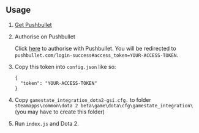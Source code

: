 ## Usage

1. [Get Pushbullet](https://www.pushbullet.com/apps)

1. Authorise on Pushbullet

    Click [here](https://www.pushbullet.com/authorize?client_id=b8MieHXFVldQwv3ipi1ec8umcwXVRU2F&redirect_uri=https%3A%2F%2Fwww.pushbullet.com%2Flogin-success&response_type=token&scope=everything) to authorise with Pushbullet. You will be redirected to `pushbullet.com/login-success#access_token=YOUR-ACCESS-TOKEN`.

2. Copy this token into `config.json` like so:

    ```
    {
      "token": "YOUR-ACCESS-TOKEN"
    }

3. Copy `gamestate_integration_dota2-gsi.cfg.` to folder `steamapps\common\dota 2 beta\game\dota\cfg\gamestate_integration\` (you may have to create this folder)

4. Run `index.js` and Dota 2.